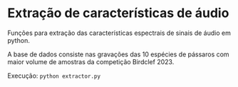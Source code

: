 # Extração de características de áudio

Funções para extração das características espectrais de sinais de áudio em python.

A base de dados consiste nas gravações das 10 espécies de pássaros com maior volume de amostras da competição Birdclef 2023.

Execução: `python extractor.py`
